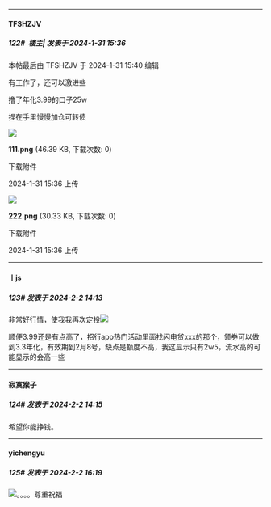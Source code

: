
*****

####  TFSHZJV  
##### 122#         楼主| 发表于 2024-1-31 15:36

 本帖最后由 TFSHZJV 于 2024-1-31 15:40 编辑 

有工作了，还可以激进些

撸了年化3.99的口子25w

捏在手里慢慢加仓可转债

<img src="https://img.saraba1st.com/forum/202401/31/153605pz9le0eh5q3z8qzh.png" referrerpolicy="no-referrer">

<strong>111.png</strong> (46.39 KB, 下载次数: 0)

下载附件

2024-1-31 15:36 上传

<img src="https://img.saraba1st.com/forum/202401/31/153607ia3uwujwwujjevv7.png" referrerpolicy="no-referrer">

<strong>222.png</strong> (30.33 KB, 下载次数: 0)

下载附件

2024-1-31 15:36 上传


*****

####  丨js  
##### 123#       发表于 2024-2-2 14:13

非常好行情，使我我再次定投<img src="https://static.saraba1st.com/image/smiley/face2017/037.png" referrerpolicy="no-referrer">

顺便3.99还是有点高了，招行app热门活动里面找闪电贷xxx的那个，领券可以做到3.3年化，有效期到2月8号，缺点是额度不高，我这显示只有2w5，流水高的可能显示的会高一些


*****

####  寂寞猴子  
##### 124#       发表于 2024-2-2 14:15

希望你能挣钱。


*****

####  yichengyu  
##### 125#       发表于 2024-2-2 16:19

<img src="https://static.saraba1st.com/image/smiley/face2017/067.png" referrerpolicy="no-referrer">。。。。尊重祝福

